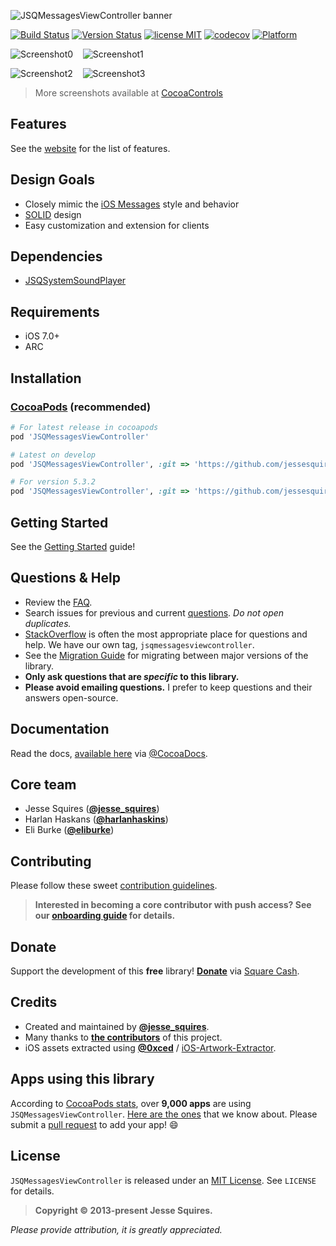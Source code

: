 ![JSQMessagesViewController banner](https://raw.githubusercontent.com/jessesquires/JSQMessagesViewController/develop/Assets/jsq_messages_banner.png)

[![Build Status](https://secure.travis-ci.org/jessesquires/JSQMessagesViewController.svg)](https://travis-ci.org/jessesquires/JSQMessagesViewController) [![Version Status](https://img.shields.io/cocoapods/v/JSQMessagesViewController.svg)][podLink] [![license MIT](https://img.shields.io/cocoapods/l/JSQMessagesViewController.svg)][mitLink] [![codecov](https://codecov.io/gh/jessesquires/JSQMessagesViewController/branch/develop/graph/badge.svg)](https://codecov.io/gh/jessesquires/JSQMessagesViewController) [![Platform](https://img.shields.io/cocoapods/p/JSQMessagesViewController.svg)][docsLink]

![Screenshot0][img0] &nbsp;&nbsp; ![Screenshot1][img1] &nbsp;&nbsp;

![Screenshot2][img2] &nbsp;&nbsp; ![Screenshot3][img3]

> More screenshots available at [CocoaControls](https://www.cocoacontrols.com/controls/jsqmessagesviewcontroller)

## Features

See the [website](http://www.jessesquires.com/JSQMessagesViewController/) for the list of features.

## Design Goals

- Closely mimic the [iOS Messages](http://www.apple.com/ios/messages/) style and behavior
- [SOLID](https://en.wikipedia.org/wiki/SOLID_(object-oriented_design)) design
- Easy customization and extension for clients

## Dependencies

* [JSQSystemSoundPlayer][playerLink]

## Requirements

* iOS 7.0+
* ARC

## Installation

### [CocoaPods](https://cocoapods.org/) (recommended)

````ruby
# For latest release in cocoapods
pod 'JSQMessagesViewController'

# Latest on develop
pod 'JSQMessagesViewController', :git => 'https://github.com/jessesquires/JSQMessagesViewController.git', :branch => 'develop'

# For version 5.3.2
pod 'JSQMessagesViewController', :git => 'https://github.com/jessesquires/JSQMessagesViewController', :branch => 'version_5.3.2_patch'
````

## Getting Started

See the [Getting Started](https://github.com/jessesquires/JSQMessagesViewController/blob/develop/Documentation/getting_started.md) guide!

## Questions & Help

* Review the [FAQ](https://github.com/jessesquires/JSQMessagesViewController/blob/develop/Documentation/faq.md).
* Search issues for previous and current [questions](https://github.com/jessesquires/JSQMessagesViewController/issues?utf8=✓&q=label%3A%22questions+%26+help%22+). *Do not open duplicates.*
* [StackOverflow](http://stackoverflow.com/questions/tagged/jsqmessagesviewcontroller) is often the most appropriate place for questions and help. We have our own tag, `jsqmessagesviewcontroller`.
* See the [Migration Guide](https://github.com/jessesquires/JSQMessagesViewController/blob/develop/Documentation/migration.md) for migrating between major versions of the library.
* **Only ask questions that are _specific_ to this library.**
* **Please avoid emailing questions.** I prefer to keep questions and their answers open-source.

## Documentation

Read the docs, [available here][docsLink] via [@CocoaDocs](https://twitter.com/CocoaDocs).

## Core team

- Jesse Squires ([**@jesse_squires**](https://twitter.com/jesse_squires))
- Harlan Haskans ([**@harlanhaskins**](https://github.com/harlanhaskins))
- Eli Burke ([**@eliburke**](https://github.com/eliburke))

## Contributing

Please follow these sweet [contribution guidelines](https://github.com/jessesquires/JSQMessagesViewController/blob/develop/.github/CONTRIBUTING.md).

> **Interested in becoming a core contributor with push access? See our [onboarding guide](https://github.com/jessesquires/JSQMessagesViewController/blob/develop/Documentation/contributor_onboarding.md) for details.**

## Donate

Support the development of this **free** library! **[Donate](https://cash.me/$jsq)** via [Square Cash](https://cash.me/).

## Credits

* Created and maintained by [**@jesse_squires**](https://twitter.com/jesse_squires).
* Many thanks to [**the contributors**](https://github.com/jessesquires/JSQMessagesViewController/graphs/contributors) of this project.
* iOS assets extracted using [**@0xced**](https://github.com/0xced) / [iOS-Artwork-Extractor](https://github.com/0xced/iOS-Artwork-Extractor).

## Apps using this library

According to [CocoaPods stats](https://cocoapods.org/pods/JSQMessagesViewController), over **9,000 apps** are using `JSQMessagesViewController`. [Here are the ones](https://github.com/jessesquires/JSQMessagesViewController/blob/develop/Documentation/apps_using_this_library.md) that we know about. Please submit a [pull request](https://github.com/jessesquires/JSQMessagesViewController/compare) to add your app! :smile:

## License

`JSQMessagesViewController` is released under an [MIT License][mitLink]. See `LICENSE` for details.

>**Copyright &copy; 2013-present Jesse Squires.**

*Please provide attribution, it is greatly appreciated.*

[docsLink]:http://cocoadocs.org/docsets/JSQMessagesViewController/
[podLink]:https://cocoapods.org/pods/JSQMessagesViewController
[mitLink]:http://opensource.org/licenses/MIT
[playerLink]:https://github.com/jessesquires/JSQSystemSoundPlayer

[img0]:https://raw.githubusercontent.com/jessesquires/JSQMessagesViewController/develop/Screenshots/screenshot0.png
[img1]:https://raw.githubusercontent.com/jessesquires/JSQMessagesViewController/develop/Screenshots/screenshot1.png
[img2]:https://raw.githubusercontent.com/jessesquires/JSQMessagesViewController/develop/Screenshots/screenshot2.png
[img3]:https://raw.githubusercontent.com/jessesquires/JSQMessagesViewController/develop/Screenshots/screenshot3.png
